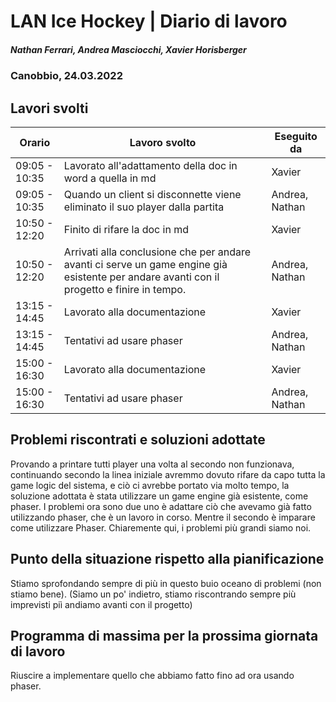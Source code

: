 # LAN Ice Hockey | Diario di lavoro
##### Nathan Ferrari, Andrea Masciocchi, Xavier Horisberger
### Canobbio, 24.03.2022

## Lavori svolti

| Orario | Lavoro svolto | Eseguito da |
|-|-|-|
| 09:05 - 10:35 | Lavorato all'adattamento della doc in word a quella in md  | Xavier |
| 09:05 - 10:35 | Quando un client si disconnette viene eliminato il suo player dalla partita | Andrea, Nathan |
| 10:50 - 12:20 | Finito di rifare la doc in md | Xavier |
| 10:50 - 12:20 | Arrivati alla conclusione che per andare avanti ci serve un game engine già esistente per andare avanti con il progetto e finire in tempo. | Andrea, Nathan |
| 13:15 - 14:45 | Lavorato alla documentazione | Xavier |
| 13:15 - 14:45 | Tentativi ad usare phaser | Andrea, Nathan |
| 15:00 - 16:30 | Lavorato alla documentazione | Xavier |
| 15:00 - 16:30 | Tentativi ad usare phaser | Andrea, Nathan |

##  Problemi riscontrati e soluzioni adottate
Provando a printare tutti player una volta al secondo non funzionava, continuando secondo la linea iniziale avremmo dovuto rifare da capo tutta la game logic del sistema, e ciò ci avrebbe portato via molto tempo, la soluzione adottata è stata utilizzare un game engine già esistente, come phaser. I problemi ora sono due uno è adattare ciò che avevamo già fatto utilizzando phaser, che è un lavoro in corso. Mentre il secondo è imparare come utilizzare Phaser.
Chiaremente qui, i problemi più grandi siamo noi.

##  Punto della situazione rispetto alla pianificazione
Stiamo sprofondando sempre di più in questo buio oceano di problemi (non stiamo bene).
(Siamo un po' indietro, stiamo riscontrando sempre più imprevisti piì andiamo avanti con il progetto)

## Programma di massima per la prossima giornata di lavoro
Riuscire a implementare quello che abbiamo fatto fino ad ora usando phaser.